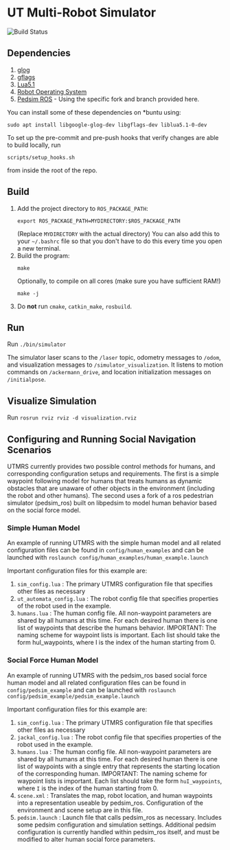 # UT Multi-Robot Simulator

![Build Status](https://travis-ci.com/ut-amrl/ut_multirobot_sim.svg?branch=master)

## Dependencies

1. [glog](https://github.com/google/glog)
1. [gflags](https://github.com/gflags/gflags)
1. [Lua5.1](http://www.lua.org/)
1. [Robot Operating System](http://wiki.ros.org/ROS/Installation)
1. [Pedsim ROS](https://github.com/ut-amrl/pedsim_ros/tree/utmrs-integration) - Using the specific fork and branch provided here.

You can install some of these dependencies on *buntu using:
```
sudo apt install libgoogle-glog-dev libgflags-dev liblua5.1-0-dev
```

To set up the pre-commit and pre-push hooks that verify changes are able to build locally, run
```
scripts/setup_hooks.sh
```
from inside the root of the repo.

## Build

1. Add the project directory to `ROS_PACKAGE_PATH`:
    ```
    export ROS_PACKAGE_PATH=MYDIRECTORY:$ROS_PACKAGE_PATH
    ```
    (Replace `MYDIRECTORY` with the actual directory)
    You can also add this to your `~/.bashrc` file so that you don't have to do
    this every time you open a new terminal.
1. Build the program:
    ```
    make
    ```
    Optionally, to compile on all cores (make sure you have sufficient RAM!)
    ```
    make -j
    ```
1. Do **not** run `cmake`, `catkin_make`, `rosbuild`.


## Run

Run `./bin/simulator`

The simulator laser scans to the `/laser` topic, odometry messages to `/odom`,
and visualization messages to `/simulator_visualization`. It listens to motion
commands on `/ackermann_drive`, and location initialization messages on
`/initialpose`.

## Visualize Simulation

Run `rosrun rviz rviz -d visualization.rviz`

## Configuring and Running Social Navigation Scenarios
UTMRS currently provides two possible control methods for humans, and corresponding configuration setups and requirements. The first is a simple waypoint following model for humans that treats humans as dynamic obstacles that are unaware of other objects in the environment (including the robot and other humans). The second uses a fork of a ros pedestrian simulator (pedsim_ros) built on libpedsim to model human behavior based on the social force model. 

### Simple Human Model
An example of running UTMRS with the simple human model and all related configuration files can be found in 
`config/human_examples` and can be launched with
`roslaunch config/human_examples/human_example.launch`

Important configuration files for this example are:
1. `sim_config.lua` : The primary UTMRS configuration file that specifies other files as necessary
2. `ut_automata_config.lua` : The robot config file that specifies properties of the robot used in the example.
3. `humans.lua` : The human config file. All non-waypoint parameters are shared by all humans at this time. For each desired human there is one list of waypoints that describe the humans behavior. IMPORTANT: The naming scheme for waypoint lists is important. Each list should take the form huI_waypoints, where I is the index of the human starting from 0.

### Social Force Human Model
An example of running UTMRS with the pedsim_ros based social force human model and all related configuration files can be found in 
`config/pedsim_example` and can be launched with
`roslaunch config/pedsim_example/pedsim_example.launch`

Important configuration files for this example are:
1. `sim_config.lua` : The primary UTMRS configuration file that specifies other files as necessary
2. `jackal_config.lua` : The robot config file that specifies properties of the robot used in the example.
3. `humans.lua` : The human config file. All non-waypoint parameters are shared by all humans at this time. For each desired human there is one list of waypoints with a single entry that represents the starting location of the corresponding human. IMPORTANT: The naming scheme for waypoint lists is important. Each list should take the form `huI_waypoints`, where `I` is the index of the human starting from 0.
4. `scene.xml` : Translates the map, robot location, and human waypoints into a representation useable by pedsim_ros. Configuration of the environment and scene setup are in this file.
5. `pedsim.launch` : Launch file that calls pedsim_ros as necessary. Includes some pedsim configuration and simulation settings. Additional pedsim configuration is currently handled within pedsim_ros itself, and must be modified to alter human social force parameters.

